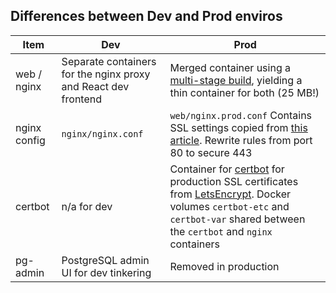 ## Differences between Dev and Prod enviros

| Item | Dev | Prod |
|--|--|--|
| web / nginx | Separate containers for the nginx proxy and React dev frontend | Merged container using a [multi-stage build](https://docs.docker.com/develop/develop-images/multistage-build/), yielding a thin container for both (25 MB!)
| nginx config | `nginx/nginx.conf` | `web/nginx.prod.conf` Contains SSL settings copied from [this article](https://www.digitalocean.com/community/tutorials/how-to-secure-a-containerized-node-js-application-with-nginx-let-s-encrypt-and-docker-compose). Rewrite rules from port 80 to secure 443
| certbot | n/a for dev | Container for [certbot](https://hub.docker.com/r/certbot/certbot/) for production SSL certificates from [LetsEncrypt](https://letsencrypt.org/). Docker volumes `certbot-etc` and `certbot-var` shared between the `certbot` and `nginx` containers
| pg-admin | PostgreSQL admin UI for dev tinkering | Removed in production

